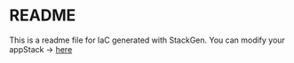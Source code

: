 # README
This is a readme file for IaC generated with StackGen.
You can modify your appStack -> [here](http://main.dev.stackgen.com/appstacks/e2d88236-1d14-4227-aaf5-7899f4a7da6d)
